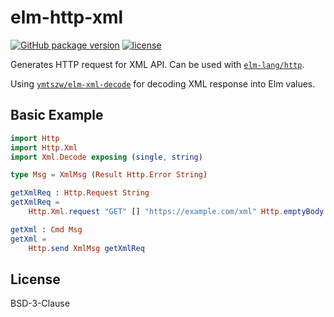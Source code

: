 # elm-http-xml

[![GitHub package version][v]](http://package.elm-lang.org/packages/ymtszw/elm-http-xml/latest)
[![license][l]](https://github.com/ymtszw/elm-http-xml/blob/master/LICENSE)

[v]: https://img.shields.io/badge/elm--package-1.0.0-blue.svg?maxAge=3600
[l]: https://img.shields.io/badge/license-BSD--3--Clause-blue.svg?maxAge=3600

Generates HTTP request for XML API. Can be used with [`elm-lang/http`][http].

Using [`ymtszw/elm-xml-decode`][exd] for decoding XML response into Elm values.

[http]: http://package.elm-lang.org/packages/elm-lang/http/latest
[exd]: http://package.elm-lang.org/packages/ymtszw/elm-xml-decode/latest

## Basic Example

```elm
import Http
import Http.Xml
import Xml.Decode exposing (single, string)

type Msg = XmlMsg (Result Http.Error String)

getXmlReq : Http.Request String
getXmlReq =
    Http.Xml.request "GET" [] "https://example.com/xml" Http.emptyBody (single string)

getXml : Cmd Msg
getXml =
    Http.send XmlMsg getXmlReq
```

## License

BSD-3-Clause
